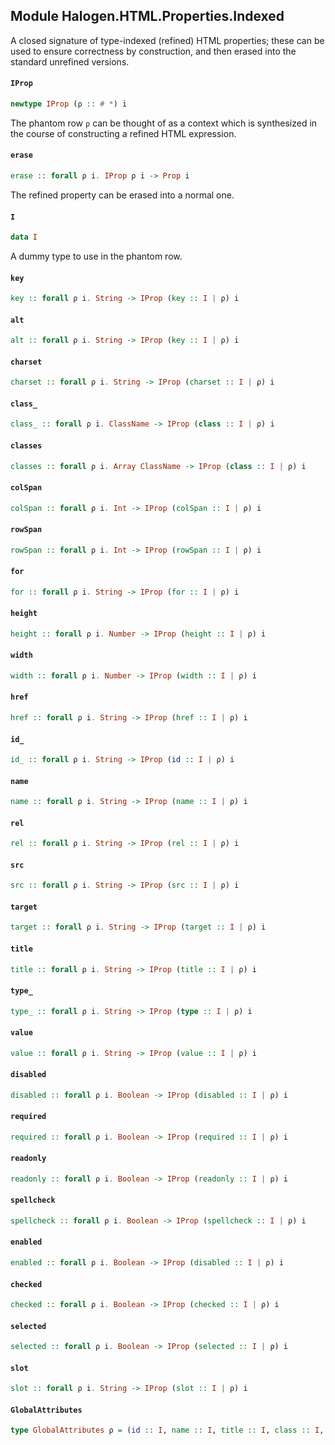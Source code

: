 ## Module Halogen.HTML.Properties.Indexed

A closed signature of type-indexed (refined) HTML properties; these can be
used to ensure correctness by construction, and then erased into the standard
unrefined versions.

#### `IProp`

``` purescript
newtype IProp (ρ :: # *) i
```

The phantom row `ρ` can be thought of as a context which is synthesized in the
course of constructing a refined HTML expression.

#### `erase`

``` purescript
erase :: forall ρ i. IProp ρ i -> Prop i
```

The refined property can be erased into a normal one.

#### `I`

``` purescript
data I
```

A dummy type to use in the phantom row.

#### `key`

``` purescript
key :: forall ρ i. String -> IProp (key :: I | ρ) i
```

#### `alt`

``` purescript
alt :: forall ρ i. String -> IProp (key :: I | ρ) i
```

#### `charset`

``` purescript
charset :: forall ρ i. String -> IProp (charset :: I | ρ) i
```

#### `class_`

``` purescript
class_ :: forall ρ i. ClassName -> IProp (class :: I | ρ) i
```

#### `classes`

``` purescript
classes :: forall ρ i. Array ClassName -> IProp (class :: I | ρ) i
```

#### `colSpan`

``` purescript
colSpan :: forall ρ i. Int -> IProp (colSpan :: I | ρ) i
```

#### `rowSpan`

``` purescript
rowSpan :: forall ρ i. Int -> IProp (rowSpan :: I | ρ) i
```

#### `for`

``` purescript
for :: forall ρ i. String -> IProp (for :: I | ρ) i
```

#### `height`

``` purescript
height :: forall ρ i. Number -> IProp (height :: I | ρ) i
```

#### `width`

``` purescript
width :: forall ρ i. Number -> IProp (width :: I | ρ) i
```

#### `href`

``` purescript
href :: forall ρ i. String -> IProp (href :: I | ρ) i
```

#### `id_`

``` purescript
id_ :: forall ρ i. String -> IProp (id :: I | ρ) i
```

#### `name`

``` purescript
name :: forall ρ i. String -> IProp (name :: I | ρ) i
```

#### `rel`

``` purescript
rel :: forall ρ i. String -> IProp (rel :: I | ρ) i
```

#### `src`

``` purescript
src :: forall ρ i. String -> IProp (src :: I | ρ) i
```

#### `target`

``` purescript
target :: forall ρ i. String -> IProp (target :: I | ρ) i
```

#### `title`

``` purescript
title :: forall ρ i. String -> IProp (title :: I | ρ) i
```

#### `type_`

``` purescript
type_ :: forall ρ i. String -> IProp (type :: I | ρ) i
```

#### `value`

``` purescript
value :: forall ρ i. String -> IProp (value :: I | ρ) i
```

#### `disabled`

``` purescript
disabled :: forall ρ i. Boolean -> IProp (disabled :: I | ρ) i
```

#### `required`

``` purescript
required :: forall ρ i. Boolean -> IProp (required :: I | ρ) i
```

#### `readonly`

``` purescript
readonly :: forall ρ i. Boolean -> IProp (readonly :: I | ρ) i
```

#### `spellcheck`

``` purescript
spellcheck :: forall ρ i. Boolean -> IProp (spellcheck :: I | ρ) i
```

#### `enabled`

``` purescript
enabled :: forall ρ i. Boolean -> IProp (disabled :: I | ρ) i
```

#### `checked`

``` purescript
checked :: forall ρ i. Boolean -> IProp (checked :: I | ρ) i
```

#### `selected`

``` purescript
selected :: forall ρ i. Boolean -> IProp (selected :: I | ρ) i
```

#### `slot`

``` purescript
slot :: forall ρ i. String -> IProp (slot :: I | ρ) i
```

#### `GlobalAttributes`

``` purescript
type GlobalAttributes ρ = (id :: I, name :: I, title :: I, class :: I, spellcheck :: I | ρ)
```


